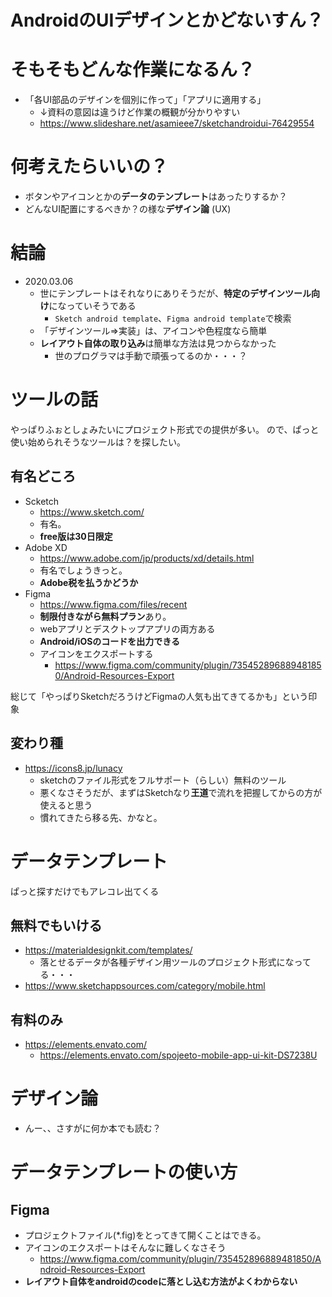 # AndroidのUIデザインとかどないすん？

# そもそもどんな作業になるん？

* 「各UI部品のデザインを個別に作って」「アプリに適用する」
   * ↓資料の意図は違うけど作業の概観が分かりやすい
   * https://www.slideshare.net/asamieee7/sketchandroidui-76429554

# 何考えたらいいの？

* ボタンやアイコンとかの**データのテンプレート**はあったりするか？
* どんなUI配置にするべきか？の様な**デザイン論** (UX)

# 結論

* 2020.03.06
   * 世にテンプレートはそれなりにありそうだが、**特定のデザインツール向け**になっていそうである
      * `Sketch android template`、`Figma android template`で検索
   * 「デザインツール⇒実装」は、アイコンや色程度なら簡単
   * **レイアウト自体の取り込み**は簡単な方法は見つからなかった
      * 世のプログラマは手動で頑張ってるのか・・・？

# ツールの話

やっぱりふぉとしょみたいにプロジェクト形式での提供が多い。
ので、ぱっと使い始められそうなツールは？を探したい。

## 有名どころ

* Scketch
   * https://www.sketch.com/
   * 有名。
   * **free版は30日限定**
* Adobe XD
   * https://www.adobe.com/jp/products/xd/details.html
   * 有名でしょうきっと。
   * **Adobe税を払うかどうか**
* Figma
   * https://www.figma.com/files/recent
   * **制限付きながら無料プラン**あり。
   * webアプリとデスクトップアプリの両方ある
   * **Android/iOSのコードを出力できる**
   * アイコンをエクスポートする
      * https://www.figma.com/community/plugin/735452896889481850/Android-Resources-Export

総じて「やっぱりSketchだろうけどFigmaの人気も出てきてるかも」という印象


## 変わり種

* https://icons8.jp/lunacy
   * sketchのファイル形式をフルサポート（らしい）無料のツール
   * 悪くなさそうだが、まずはSketchなり**王道**で流れを把握してからの方が使えると思う
   * 慣れてきたら移る先、かなと。

# データテンプレート

ぱっと探すだけでもアレコレ出てくる

## 無料でもいける

* https://materialdesignkit.com/templates/
   * 落とせるデータが各種デザイン用ツールのプロジェクト形式になってる・・・
* https://www.sketchappsources.com/category/mobile.html

## 有料のみ

* https://elements.envato.com/
   * https://elements.envato.com/spojeeto-mobile-app-ui-kit-DS7238U

# デザイン論

* んー、、さすがに何か本でも読む？

# データテンプレートの使い方

## Figma

* プロジェクトファイル(\*.fig)をとってきて開くことはできる。
* アイコンのエクスポートはそんなに難しくなさそう
   * https://www.figma.com/community/plugin/735452896889481850/Android-Resources-Export
* **レイアウト自体をandroidのcodeに落とし込む方法がよくわからない**

